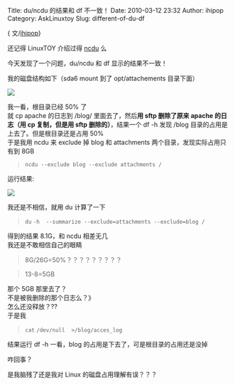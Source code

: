 Title: du/ncdu 的结果和 df 不一致！
Date: 2010-03-12 23:32
Author: ihipop
Category: AskLinuxtoy
Slug: different-of-du-df

{ 文/[ihipop](http://ihipop.gicp.net/2010/03/802.html)}

还记得 LinuxTOY 介绍过得 [ncdu](http://linuxtoy.org/archives/ncdu.html)
么

今天发现了一个问题，du/ncdu 和 df 显示的结果不一致！  
  
我的磁盘结构如下（sda6 mount 到了 opt/attachements 目录下面）  
  

[![](http://i.linuxtoy.org/images/2010/03/112.png)](http://i.linuxtoy.org/images/2010/03/112.png)  
  
我一看，根目录已经 50% 了  
就 cp apache 的日志到 /blog/ 里面去了，然后<span style="#ff0000;">**用
sftp 删除了原来 apache 的日志（用 cp 复制，但是用 sftp
删除的）**</span>，结果一个 df -h 发现 /blog
目录的占用是上去了。但是根目录还是占用 50%  
于是我用 ncdu 来 exclude 掉 blog 和 attachments
两个目录，发现实际占用只有到 8GB

> `ncdu --exclude blog --exclude attachments /`

运行结果:

[![](http://i.linuxtoy.org/images/2010/03/11.png)](http://i.linuxtoy.org/images/2010/03/11.png)  
  
我还是不相信，就用 du 计算了一下

> `du` `-h  --summarize --exclude=attachments --exclude=blog /`

得到的结果 8.1G，和 ncdu 相差无几  
我还是不敢相信自己的眼睛

> 8G/26G=50%？？？？？？？？？

> 13-8=5GB

那个 5GB 那里去了？  
不是被我删除的那个日志么？》  
怎么还没释放？??  
于是我

> `cat` `/dev/null  >/blog/acces_log`

结果运行 df -h 一看，blog 的占用是下去了，可是根目录的占用还是没掉

咋回事？

是我脑残了还是我对 Linux 的磁盘占用理解有误？？？

